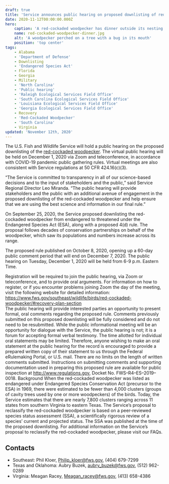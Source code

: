 ```yaml
---
draft: true
title: 'Service announces public hearing on proposed downlisting of red-cockaded woodpecker'
date: 2020-11-12T00:00:00.000Z
hero:
    caption: 'A red-cockaded woodpecker has dinner outside its nesting cavity. <a href="https://flic.kr/p/ciG2q3">Photo</a> by USFWS.'
    name: red-cockaded-woodpecker-dinner.jpg
    alt: 'A woodpecker perched on a tree with a bug in its mouth'
    position: 'top center'
tags:
    - Alabama
    - 'Department of Defense'
    - Downlisting
    - 'Endangered Species Act'
    - Florida
    - Georgia
    - Military
    - 'North Carolina'
    - 'Public hearing'
    - 'Raleigh Ecological Services Field Office'
    - 'South Carolina Ecological Services Field Office'
    - 'Louisiana Ecological Services Field Office'
    - 'Georgia Ecological Services Field Office'
    - Recovery
    - 'Red-Cockaded Woodpecker'
    - 'South Carolina'
    - Virginia
updated: 'November 12th, 2020'
---
```


The U.S. Fish and Wildlife Service will hold a public hearing on the proposed downlisting of the [red-cockaded woodpecker](/birds/red-cockaded-woodpecker). The virtual public hearing will be held on December 1, 2020 via Zoom and teleconference, in accordance with COVID-19 pandemic public gathering rules. Virtual meetings are also consistent with Service regulations at 50 CFR 424.16(c)(3).

“The Service is committed to transparency in all of our science-based decisions and to the input of stakeholders and the public,” said Service Regional Director Leo Miranda. “The public hearing will provide stakeholders and the public with an additional avenue of engagement in the proposed downlisting of the red-cockaded woodpecker and help ensure that we are using the best science and information in our final rule.” 

On September 25, 2020, the Service proposed downlisting the red-cockaded woodpecker from endangered to threatened under the Endangered Species Act (ESA), along with a proposed 4(d) rule. The proposal follows decades of conservation partnerships on behalf of the woodpecker, which saw its populations and numbers increase across its range. 

The proposed rule published on October 8, 2020, opening up a 60-day public comment period that will end on December 7, 2020. The public hearing on Tuesday, December 1, 2020 will be held from 6-9 p.m. Eastern Time. 

Registration will be required to join the public hearing, via Zoom or teleconference, and to provide oral arguments. For information on how to register, or if you encounter problems joining Zoom the day of the meeting, visit the following website for detailed information: 
https://www.fws.gov/southeast/wildlife/birds/red-cockaded-woodpecker/#recovery-plan-section  
The public hearing will provide interested parties an opportunity to present formal, oral comments regarding the proposed rule. Comments previously submitted on this proposed downlisting will be fully considered and do not need to be resubmitted.
While the public informational meeting will be an opportunity for dialogue with the Service, the public hearing is not; it is a forum for accepting formal verbal testimony. The time allotted for individual oral statements may be limited. Therefore, anyone wishing to make an oral statement at the public hearing for the record is encouraged to provide a prepared written copy of their statement to us through the Federal eRulemaking Portal, or U.S. mail. There are no limits on the length of written comments submitted.
Instructions on submitting comments and supporting documentation used in preparing this proposed rule are available for public inspection at http://www.regulations.gov, Docket No. FWS–R4–ES–2019–0018.
Background
When the red-cockaded woodpecker was listed as endangered under Endangered Species Conservation Act (precursor to the ESA) in 1969, there were estimated to be fewer than 4,000 clusters (groups of cavity trees used by one or more woodpeckers) of the birds. Today, the Service estimates that there are nearly 7,800 clusters ranging across 11 states from southern Virginia to eastern Texas.
The Service’s proposal to reclassify the red-cockaded woodpecker is based on a peer-reviewed species status assessment (SSA), a scientifically rigorous review of a species’ current and projected status. The SSA was published at the time of the proposed downlisting.
For additional information on the Service’s proposal to reclassify the red-cockaded woodpecker, please visit our FAQs. 


## Contacts

- Southeast: Phil Kloer, [Philip_kloer@fws.gov](mailto:Philip_kloer@fws.gov), (404) 679-7299
- Texas and Oklahoma: Aubry Buzek, [aubry_buzek@fws.gov](mailto:aubry_buzek@fws.gov), (512) 962-0289
- Virginia: Meagan Racey, [Meagan_racey@fws.gov](mailto:Meagan_racey@fws.gov), (413) 658-4386
